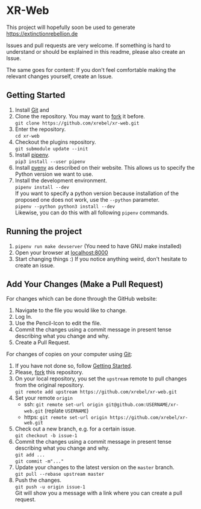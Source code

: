 # XR-Web

This project will hopefully soon be used to generate
https://extinctionrebellion.de

Issues and pull requests are very welcome. If something is hard to understand or
should be explained in this readme, please also create an Issue.

The same goes for content: If you don't feel comfortable making the relevant changes
yourself, create an Issue.

## Getting Started
[Getting Started]: #getting-started

1. Install [Git] and
2. Clone the repository. You may want to [fork] it before.  
   `git clone https://github.com/xrebel/xr-web.git`
3. Enter the repository.  
   `cd xr-web`
4. Checkout the plugins repository.  
   `git submodule update --init`
5. Install [pipenv].  
   `pip3 install --user pipenv`
6. Install [pyenv] as described on their website.
   This allows us to specify the Python version we want to use.
7. Install the development environment.  
   `pipenv install --dev`  
   If you want to specify a python version because installation of the
   proposed one does not work, use the `--python` parameter.  
   `pipenv --python python3 install --dev`  
   Likewise, you can do this with all following `pipenv` commands.

## Running the project

1. `pipenv run make devserver` (You need to have GNU make installed)
2. Open your browser at [localhost:8000]
3. Start changing things :) If you notice anything weird, don't hesitate to
   create an issue.

## Add Your Changes (Make a Pull Request)

For changes which can be done through the GitHub website:

1. Navigate to the file you would like to change.
2. Log In.
3. Use the Pencil-Icon to edit the file.
4. Commit the changes using a commit message in present tense describing what
   you change and why.
5. Create a Pull Request.

For changes of copies on your computer using [Git]:

1. If you have not done so, follow [Getting Started].
2. Please, [fork] this repository.
3. On your local repository, you set the `upstream` remote
   to pull changes from the original repository.  
   `git remote add upstream https://github.com/xrebel/xr-web.git`
4. Set your remote `origin`
   - ssh: `git remote set-url origin git@github.com:USERNAME/xr-web.git`
     (replate `USERNAME`)
   - https: `git remote set-url origin https://github.com/xrebel/xr-web.git`
5. Check out a new branch, e.g. for a certain issue.  
   `git checkout -b issue-1`
6. Commit the changes using a commit message in present tense describing what
   you change and why.  
   `git add ...`  
   `git commit -m"..."`
7. Update your changes to the latest version on the `master` branch.  
   `git pull --rebase upstream master`
8. Push the changes.  
   `git push -u origin issue-1`  
   Git will show you a message with a link where you can create a pull request.

[Git]: https://git-scm.com/
[fork]: https://github.com/xrebel/xr-web/fork
[pipenv]: https://pipenv.readthedocs.io/en/latest/install/#installing-pipenv
[pyenv]: https://github.com/pyenv/pyenv#installation
[localhost:8000]: http://localhost:8000

